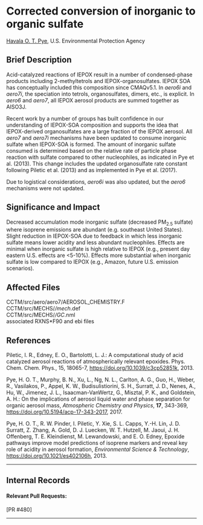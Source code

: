 # Corrected conversion of inorganic to organic sulfate

[Havala O. T. Pye](mailto:pye.havala@epa.gov), U.S. Environmental Protection Agency

## Brief Description
                       
Acid-catalyzed reactions of IEPOX result in a number of condensed-phase products
including 2-methyltetrols and IEPOX-organosulfates. IEPOX SOA has
conceptually included this composition since CMAQv5.1. In *aero6i* and *aero7i*, the
speciation into tetrols, organosulfates, dimers, etc., is explicit. In *aero6* and *aero7*, 
all IEPOX aerosol products are summed together as AISO3J.

Recent work by a number of groups has built confidence in our understanding of IEPOX-SOA
composition and supports the idea that IEPOX-derived organosulfates are a large fraction
of the IEPOX aerosol. All *aero7* and *aero7i* mechanisms have been updated to consume inorganic
sulfate when IEPOX-SOA is formed. 
The amount of inorganic sulfate consumed is determined based on the
relative rate of particle phase reaction with sulfate compared to other nucleophiles, as indicated
in Pye et al. (2013).  This change includes the updated organosulfate rate constant following Piletic
et al. (2013) and as implemented in Pye et al. (2017).

Due to logistical considerations, *aero6i* was also updated, but the *aero6* mechanisms were not updated.

## Significance and Impact
Decreased accumulation mode inorganic sulfate (decreased PM<sub>2.5</sub> sulfate) where isoprene emissions are abundant (e.g. southeast
United States). Slight reduction in IEPOX-SOA due to feedback in which less inorganic sulfate
means lower acidity and less abundant nucleophiles. Effects are minimal when inorganic
sulfate is high relative to IEPOX (e.g., present day eastern U.S. effects are <5-10%). Effects more substantial when inorganic sulfate is low
compared to IEPOX (e.g., Amazon, future U.S. emission scenarios).

## Affected Files
CCTM/src/aero/aero7/AEROSOL_CHEMISTRY.F   
CCTM/src/MECHS/*/mech*.def   
CCTM/src/MECHS/*/GC*.nml   
associated RXNS\*F90 and ebi files   


## References

Piletic, I. R., Edney, E. O., Bartolotti, L. J.: A computational study of acid catalyzed aerosol reactions of atmospherically relevant epoxides. Phys. Chem. Chem. Phys., 15, 18065-7, https://doi.org/10.1039/c3cp52851k, 2013.

Pye, H. O. T., Murphy, B. N., Xu, L., Ng, N. L., Carlton, A. G., Guo, H., Weber, R., Vasilakos, P., Appel, K. W., Budisulistiorini, S. H., Surratt, J. D., Nenes, A., Hu, W., Jimenez, J. L., Isaacman-VanWertz, G., Misztal, P. K., and Goldstein, A. H.: On the implications of aerosol liquid water and phase separation for organic aerosol mass, *Atmospheric Chemistry and Physics*, **17**, 343-369, https://doi.org/10.5194/acp-17-343-2017, 2017.

Pye, H. O. T., R. W. Pinder, I. Piletic, Y. Xie, S. L. Capps, Y.-H. Lin, J. D. Surratt, Z. Zhang, A. Gold, D. J. Luecken, W. T. Hutzell, M. Jaoui, J. H. Offenberg, T. E. Kleindienst, M. Lewandowski, and E. O. Edney, Epoxide pathways improve model predictions of isoprene markers and reveal key role of acidity in aerosol formation, *Environmental Science & Technology*, https://doi.org/10.1021/es402106h, 2013.


-----
## Internal Records
#### Relevant Pull Requests:
[PR #480]

-----
